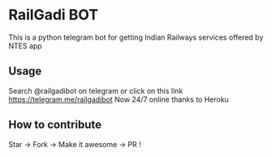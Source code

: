 # RailGadi BOT

This is a python telegram bot for getting Indian Railways services offered by NTES app

## Usage
Search @railgadibot on telegram or click on this link https://telegram.me/railgadibot
Now 24/7 online thanks to Heroku

## How to contribute
Star -> Fork -> Make it awesome -> PR !


